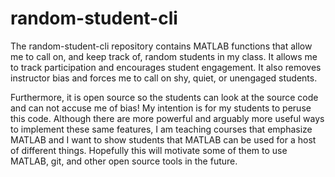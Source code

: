 # random-student-cli
The random-student-cli repository contains MATLAB functions that allow me to call on, and keep track of, random students in my class. It allows me to track participation and encourages student engagement. It also removes instructor bias and forces me to call on shy, quiet, or unengaged students.

Furthermore, it is open source so the students can look at the source code and can not accuse me of bias! My intention is for my students to peruse this code. Although there are more powerful and arguably more useful ways to implement these same features, I am teaching courses that emphasize MATLAB and I want to show students that MATLAB can be used for a host of different things. Hopefully this will motivate some of them to use MATLAB, git, and other open source tools in the future.